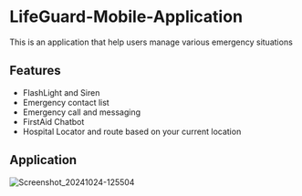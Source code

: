 ﻿# LifeGuard-Mobile-Application
This is an application that help users manage various emergency situations
## Features
- FlashLight and Siren
- Emergency contact list
- Emergency call and messaging
- FirstAid Chatbot
- Hospital Locator and route based on your current location
## Application
![Screenshot_20241024-125504](https://github.com/user-attachments/assets/334128fc-8342-4728-bef7-f3a01790fc00)
